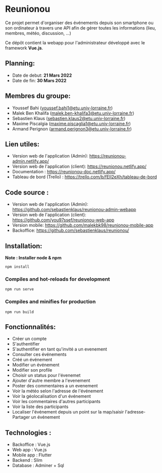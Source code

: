 # Reunionou

Ce projet permet d'organiser des événements depuis son smartphone ou son ordinateur à travers une API afin de gérer toutes les informations (lieu, membres, météo, discussion, ...)

Ce dépôt contient la webapp pour l'administrateur développé avec le framework **Vue.js**.

## Planning:

-   Date de debut: **21 Mars 2022**
-   Date de fin: **30 Mars 2022**

## Membres du groupe:

-   Youssef Bahi (youssef.bahi1@etu.univ-lorraine.fr)
-   Malek Ben Khalifa (malek.ben-khalifa3@etu.univ-lorraine.fr)
-   Sebastien Klaus (sebastien.klaus2@etu.univ-lorraine.fr)
-   Maxime Piscalgia (maxime.piscaglia1@etu.univ-lorraine.fr)
-   Armand Perignon (armand.perignon3@etu.univ-lorraine.fr)

## Lien utiles:

-   Version web de l'application (Admin): https://reunionou-admin.netlify.app/
-   Version web de l'application (client): https://reunionou.netlify.app/
-   Documentation : https://reunionou-doc.netlify.app/
-   Tableau de bord (Trello) : https://trello.com/b/fEIl2eXh/tableau-de-bord

## Code source :

-   Version web de l'application (Admin): https://github.com/sebastienklaus/reunionou-admin-webapp
-   Version web de l'application (client): https://github.com/you97ssef/reunionou-web-app
-   Version mobile: https://github.com/malekbk98/reunionou-mobile-app
-   Backoffice: https://github.com/sebastienklaus/reunionou/

## Installation:

**Note : Installer node & npm**

```
npm install
```

### Compiles and hot-reloads for development

```
npm run serve
```

### Compiles and minifies for production

```
npm run build
```

## Fonctionnalités:

-   Créer un compte
-   S'authentifier
-   S'authentifier en tant qu'invité a un evenement
-   Consulter ces événements
-   Créé un événement
-   Modifier un événement
-   Modifier son profile
-   Choisir un status pour l'évenemet
-   Ajouter d'autre membre a l'evenement
-   Poster des commentaires a un evenement
-   Voir la météo selon l'adresse de l'événement
-   Voir la géolocalisation d'un événement
-   Voir les commentaires d'autres participants
-   Voir la liste des participants
-   Localiser l'événement depuis un point sur la map/saisir l'adresse- Partager un événement

## Technologies :

-   Backoffice : Vue.js
-   Web app : Vue.js
-   Mobile app : Flutter
-   Backend : Slim
-   Database : Adminer + Sql
